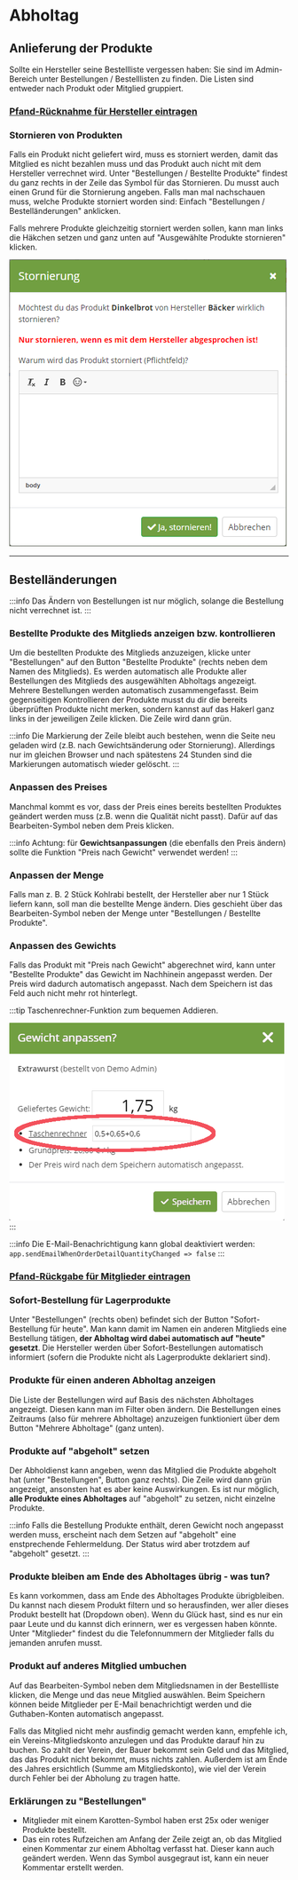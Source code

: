 # Abholtag

## Anlieferung der Produkte
Sollte ein Hersteller seine Bestellliste vergessen haben: Sie sind im Admin-Bereich unter Bestellungen / Bestelllisten zu finden. Die Listen sind entweder nach Produkt oder Mitglied gruppiert.

### [Pfand-Rücknahme für Hersteller eintragen](/produkte/pfand#pfand-abwicklung-mit-hersteller)

### Stornieren von Produkten
Falls ein Produkt nicht geliefert wird, muss es storniert werden, damit das Mitglied es nicht bezahlen muss und das Produkt auch nicht mit dem Hersteller verrechnet wird. Unter "Bestellungen / Bestellte Produkte" findest du ganz rechts in der Zeile das Symbol für das Stornieren. Du musst auch einen Grund für die Stornierung angeben. Falls man mal nachschauen muss, welche Produkte storniert worden sind: Einfach "Bestellungen / Bestelländerungen" anklicken.

Falls mehrere Produkte gleichzeitig storniert werden sollen, kann man links die Häkchen setzen und ganz unten auf "Ausgewählte Produkte stornieren" klicken.

![](/assets/img/de/bestellungen/bestellung-stornieren.png)

* * *

## Bestelländerungen

:::info
Das Ändern von Bestellungen ist nur möglich, solange die Bestellung nicht verrechnet ist.
:::

### Bestellte Produkte des Mitglieds anzeigen bzw. kontrollieren
Um die bestellten Produkte des Mitglieds anzuzeigen, klicke unter "Bestellungen" auf den Button "Bestellte Produkte" (rechts neben dem Namen des Mitglieds). Es werden automatisch alle Produkte aller Bestellungen des Mitglieds des ausgewählten Abholtags angezeigt. Mehrere Bestellungen werden automatisch zusammengefasst. Beim gegenseitigen Kontrollieren der Produkte musst du dir die bereits überprüften Produkte nicht merken, sondern kannst auf das Hakerl ganz links in der jeweiligen Zeile klicken. Die Zeile wird dann grün.

:::info
Die Markierung der Zeile bleibt auch bestehen, wenn die Seite neu geladen wird (z.B. nach Gewichtsänderung oder Stornierung). Allerdings nur im gleichen Browser und nach spätestens 24 Stunden sind die Markierungen automatisch wieder gelöscht.
:::

### Anpassen des Preises
Manchmal kommt es vor, dass der Preis eines bereits bestellten Produktes geändert werden muss (z.B. wenn die Qualität nicht passt). Dafür auf das Bearbeiten-Symbol neben dem Preis klicken.

:::info
Achtung: für **Gewichtsanpassungen** (die ebenfalls den Preis ändern) sollte die Funktion "Preis nach Gewicht" verwendet werden!
:::

### Anpassen der Menge
Falls man z. B. 2 Stück Kohlrabi bestellt, der Hersteller aber nur 1 Stück liefern kann, soll man die bestellte Menge ändern. Dies geschieht über das Bearbeiten-Symbol neben der Menge unter "Bestellungen / Bestellte Produkte".

### Anpassen des Gewichts
Falls das Produkt mit "Preis nach Gewicht" abgerechnet wird, kann unter "Bestellte Produkte" das Gewicht im Nachhinein angepasst werden. Der Preis wird dadurch automatisch angepasst. Nach dem Speichern ist das Feld auch nicht mehr rot hinterlegt.

:::tip
Taschenrechner-Funktion zum bequemen Addieren.

![](/assets/img/de/bestellungen/gewicht-anpassen-mit-taschenrechner.png)
:::

:::info
Die E-Mail-Benachrichtigung kann global deaktiviert werden: `app.sendEmailWhenOrderDetailQuantityChanged => false`
:::

### [Pfand-Rückgabe für Mitglieder eintragen](/produkte/pfand#pfand-abwicklung-mit-mitglied)

### Sofort-Bestellung für Lagerprodukte
Unter "Bestellungen" (rechts oben) befindet sich der Button "Sofort-Bestellung für heute". Man kann damit im Namen ein anderen Mitglieds eine Bestellung tätigen, **der Abholtag wird dabei automatisch auf "heute" gesetzt**. Die Hersteller werden über Sofort-Bestellungen automatisch informiert (sofern die Produkte nicht als Lagerprodukte deklariert sind).

### Produkte für einen anderen Abholtag anzeigen
Die Liste der Bestellungen wird auf Basis des nächsten Abholtages angezeigt. Diesen kann man im Filter oben ändern. Die Bestellungen eines Zeitraums (also für mehrere Abholtage) anzuzeigen funktioniert über dem Button "Mehrere Abholtage" (ganz unten).

### Produkte auf "abgeholt" setzen
Der Abholdienst kann angeben, wenn das Mitglied die Produkte abgeholt hat (unter "Bestellungen", Button ganz rechts). Die Zeile wird dann grün angezeigt, ansonsten hat es aber keine Auswirkungen. Es ist nur möglich, **alle Produkte eines Abholtages** auf "abgeholt" zu setzen, nicht einzelne Produkte.

:::info
Falls die Bestellung Produkte enthält, deren Gewicht noch angepasst werden muss, erscheint nach dem Setzen auf "abgeholt" eine enstprechende Fehlermeldung. Der Status wird aber trotzdem auf "abgeholt" gesetzt.
:::

### Produkte bleiben am Ende des Abholtages übrig - was tun?
Es kann vorkommen, dass am Ende des Abholtages Produkte übrigbleiben. Du kannst nach diesem Produkt filtern und so herausfinden, wer aller dieses Produkt bestellt hat (Dropdown oben). Wenn du Glück hast, sind es nur ein paar Leute und du kannst dich erinnern, wer es vergessen haben könnte. Unter "Mitglieder" findest du die Telefonnummern der Mitglieder falls du jemanden anrufen musst.

### Produkt auf anderes Mitglied umbuchen
Auf das Bearbeiten-Symbol neben dem Mitgliedsnamen in der Bestellliste klicken, die Menge und das neue Mitglied auswählen. Beim Speichern können beide Mitglieder per E-Mail benachrichtigt werden und die Guthaben-Konten automatisch angepasst.

Falls das Mitglied nicht mehr ausfindig gemacht werden kann, empfehle ich, ein Vereins-Mitgliedskonto anzulegen und das Produkte darauf hin zu buchen. So zahlt der Verein, der Bauer bekommt sein Geld und das Mitglied, das das Produkt nicht bekommt, muss nichts zahlen. Außerdem ist am Ende des Jahres ersichtlich (Summe am Mitgliedskonto), wie viel der Verein durch Fehler bei der Abholung zu tragen hatte.

### Erklärungen zu "Bestellungen"
* Mitglieder mit einem Karotten-Symbol haben erst 25x oder weniger Produkte bestellt.
* Das ein rotes Rufzeichen am Anfang der Zeile zeigt an, ob das Mitglied einen Kommentar zur einem Abholtag verfasst hat. Dieser kann auch geändert werden. Wenn das Symbol ausgegraut ist, kann ein neuer Kommentar erstellt werden.
